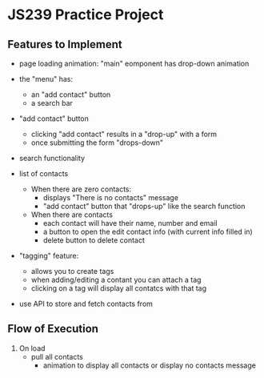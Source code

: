 # JS239 Practice Project

## Features to Implement

- page loading animation: "main" eomponent has drop-down animation

- the "menu" has:
	- an "add contact" button
	- a search bar

- "add contact" button
	- clicking "add contact" results in a "drop-up" with a form
	- once submitting the form "drops-down"

- search functionality
	
- list of contacts
	- When there are zero contacts: 
		- displays "There is no contacts" message 
		- "add contact" button that "drops-up" like the search function
	- When there are contacts
		- each contact will have their name, number and email
		- a button to open the edit contact info (with current info filled in)
		- delete button to delete contact

- "tagging" feature: 
	- allows you to create tags
	- when adding/editing a contant you can attach a tag
	- clicking on a tag will display all contatcs with that tag
- use API to store and fetch contacts from

## Flow of Execution

1. On load
	- pull all contacts
		- animation to display all contacts or display no contacts message
	